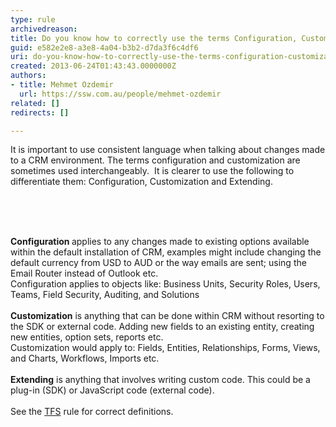 ```yaml
---
type: rule
archivedreason: 
title: Do you know how to correctly use the terms Configuration, Customization and Extending in the CRM context?
guid: e582e2e8-a3e8-4a04-b3b2-d7da3f6c4df6
uri: do-you-know-how-to-correctly-use-the-terms-configuration-customization-and-extending-in-the-crm-context
created: 2013-06-24T01:43:43.0000000Z
authors:
- title: Mehmet Ozdemir
  url: https://ssw.com.au/people/mehmet-ozdemir
related: []
redirects: []

---
```



<p>It&#160;is important to use consistent language when talking about changes made to a&#160;CRM environment. The terms configuration and customization are sometimes used interchangeably. &#160;It is clearer to use the following to differentiate them&#58; Configuration, Customization and Extending.</p><p>&#160;</p>
<br><excerpt class='endintro'></excerpt><br>
<strong>Configuration </strong>applies to any changes made to existing options available within the default installation of CRM, examples might include changing&#160;the default currency from USD to AUD or the way emails are sent;&#160;using the Email Router instead of Outlook etc.<br>Configuration applies to objects like&#58; Business Units, Security Roles, Users, Teams, Field Security, Auditing, and Solutions<br><br><strong>Customization</strong> is anything that can be done within CRM without resorting to the SDK or external code. Adding new fields to an existing entity, creating new entities, option sets, reports etc.<br>Customization would apply to&#58; Fields, Entities, Relationships, Forms, Views, and Charts, Workflows, Imports etc.<br><br><strong>Extending</strong> is anything that involves&#160;writing&#160;custom code. This could be a plug-in (SDK)&#160;or&#160;JavaScript code (external code).<div><br></div><div>See the <a href="/do-you-know-how-to-correctly-use-the-terms-configuration-and-customization-in-the-tfs-context">TFS​</a> rule for correct definitions.<br><br></div>


